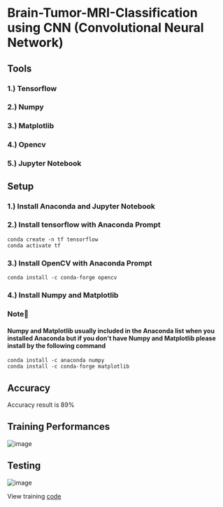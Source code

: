 # Brain-Tumor-MRI-Classification using CNN (Convolutional Neural Network)

## Tools
### 1.) Tensorflow
### 2.) Numpy
### 3.) Matplotlib
### 4.) Opencv
### 5.) Jupyter Notebook

## Setup
### 1.) Install Anaconda and Jupyter Notebook
### 2.) Install tensorflow with Anaconda Prompt
    conda create -n tf tensorflow
    conda activate tf
### 3.) Install OpenCV with Anaconda Prompt
    conda install -c conda-forge opencv
### 4.) Install Numpy and Matplotlib
### Note📢 
#### Numpy and Matplotlib usually included in the Anaconda list when you installed Anaconda but if you don't have Numpy and Matplotlib please install by the following command  
    conda install -c anaconda numpy
    conda install -c conda-forge matplotlib
    
## Accuracy
Accuracy result is 89%

## Training Performances
![image](https://github.com/SupeemAFK/Brain-Tumor-MRI-Classification/assets/83326313/968e4e08-4503-412c-8c18-2f3a20d7e6b4)

## Testing
![image](https://github.com/SupeemAFK/Brain-Tumor-MRI-Classification/assets/83326313/c1b6374f-27f9-4272-8af3-057f3165b8ef)

View training [code](https://github.com/SupeemAFK/Brain-Tumor-MRI-Classification/blob/main/Training.ipynb)
